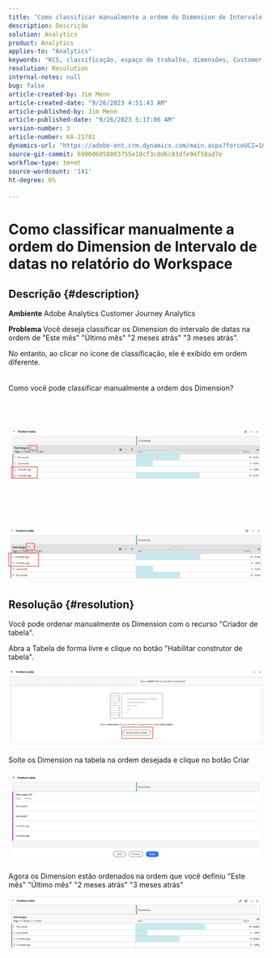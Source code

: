 ```yaml
---
title: "Como classificar manualmente a ordem do Dimension de Intervalo de datas no relatório do Workspace"
description: Descrição
solution: Analytics
product: Analytics
applies-to: "Analytics"
keywords: "KCS, classificação, espaço de trabalho, dimensões, Customer Journey Analytics, classificação manual, Dimension de intervalo de datas, relatório, Adobe Analytics"
resolution: Resolution
internal-notes: null
bug: false
article-created-by: Jim Menn
article-created-date: "9/26/2023 4:51:43 AM"
article-published-by: Jim Menn
article-published-date: "9/26/2023 5:17:06 AM"
version-number: 3
article-number: KA-21781
dynamics-url: "https://adobe-ent.crm.dynamics.com/main.aspx?forceUCI=1&pagetype=entityrecord&etn=knowledgearticle&id=3a2f1c62-285c-ee11-be6f-6045bd006268"
source-git-commit: 699606058083755e18cf3c0d6c83dfe9df58ad7e
workflow-type: tm+mt
source-wordcount: '141'
ht-degree: 6%

---
```


# Como classificar manualmente a ordem do Dimension de Intervalo de datas no relatório do Workspace

## Descrição {#description}


<b>Ambiente</b>
Adobe Analytics
Customer Journey Analytics

<b>Problema</b>
Você deseja classificar os Dimension do intervalo de datas na ordem de &quot;Este mês&quot; &quot;Último mês&quot; &quot;2 meses atrás&quot; &quot;3 meses atrás&quot;.

No entanto, ao clicar no ícone de classificação, ele é exibido em ordem diferente.
<br><br><br>Como você pode classificar manualmente a ordem dos Dimension?<br><br>
<br> <br><br>![](assets/___3b2f1c62-285c-ee11-be6f-6045bd006268___.png)<br><br> <br><br> <br><br>![](assets/___3d2f1c62-285c-ee11-be6f-6045bd006268___.png)

## Resolução {#resolution}


Você pode ordenar manualmente os Dimension com o recurso &quot;Criador de tabela&quot;.

Abra a Tabela de forma livre e clique no botão &quot;Habilitar construtor de tabela&quot;.

![](assets/d4eda136-2fcd-ed11-b597-6045bd006793.png)

Solte os Dimension na tabela na ordem desejada e clique no botão Criar

![](assets/69497031-30cd-ed11-b597-6045bd006793.png)

Agora os Dimension estão ordenados na ordem que você definiu &quot;Este mês&quot; &quot;Último mês&quot; &quot;2 meses atrás&quot; &quot;3 meses atrás&quot;

![](assets/efb1744a-30cd-ed11-b597-6045bd006793.png)
